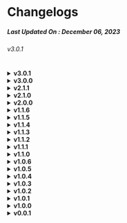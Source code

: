 # Changelogs
##### Last Updated On :  December 06, 2023
###### v3.0.1


#
<details><summary><strong>v3.0.1</strong></summary>
  
  - [SYS] WT0.2.4 Systems(SU14)
  - [FM] Adjusted Climb Performance
  - [EXT] Adjusted Wingflex
  - [SYS] Adjusted ETA Fuel (Fixed Insufficient Fuel)
  - [FM] Adjusted Spoilers/Flaps Performances

</details>

<details><summary><strong>v3.0.0</strong></summary>
  
  - [SYS] WT0.1.18(SU13/14beta) Systems
  - [FM] Updated Flight Model
  - [EXT] Toggleable SatCom
  - [EXT] New Wingflex
  - [INT] New PFD, CDU and MFD colours
  - [SYS] EFB Door Page
  - [EXT] New PBR Textures
  - [SYS] PFD - VBar
  - [INT] New Camera positions
  - [FX/INT] New cockpit lights
  - [UI] Initial Loading Tip
  - [FM/SYS] Fuel Scalar, ETA Fuel and TSFC
  - [SYS] Fixed OPT being higher than MAX

</details>

<details><summary><strong>v2.1.1</strong></summary>
  
  - [EXT] Duplicated Center Wheels fix (from v2.1.0)

</details>

<details><summary><strong>v2.1.0</strong></summary>
  
  - [INT] New cockpit texture fonts
  - [INT] New MCP fonts
  - [FX/INT] New interior lights
  - [FX/EXT] Beacon light improvements
  - [SYS] Set max ceiling altitude to FL430
  - [FM] Wing flex fix integration
  - [FM] Bounce fix
  - [FM] Gear Compression fix
  - [FM/EXT] Steering fix
  - [SYS] Add GSX Profile
  - [UI] Add Checklists
  - [FM] Fix Pitches from an External View
  - [FM] Fix Cruising with a negative pitch
  - [FM] Reworked flaps and slats configuration
  - [FM] Flight model dimensions & position update
  - [FM] Reworked aircraft data based on simulation software
  - [FM] Reworked default payload stations based on BAW cabin layout
  - [SYS] Adjust RA on the ground
  - [INT] New cockpit texture decals
  - [FM] Flight Director overshoot on turn fix
  - [UI] Add a tool to export Community folder lists to the Installer for easier support
  - [UI] Add changelog link to the Installer
  - [INT/EXT] minor texture & model bug fixes

</details>

<details><summary><strong>v2.0.0</strong></summary>
  
  - [SYS/FM] Accurate -8 FMC Calculation/Trim Settings/Flight models based on FCOM and Real References  
  - [FX/EXT] NewLight Effects  
  - [EXT] New GE Engine Textures/Anims  
  - [FM] Some FM Improvements  
  - [UI] Added Tips  
  
  - [SYS/FM] Systems/Flight models are completely overhauled based on AAU2  
  - [SYS/FM/LIV/SND] Split GEnx-1B64/Trent1000-H Variants  
  - [EXT] Added model.v2  
  - (High Res mesh, Unmirrored UV mapping for Tail/Engines/Wings/Bottom-Gear-Door/Cargo-Hinge)  
  
  - [SYS] Corrected GE Engine MFD Gauges  
  - [SYS] Corrected GE Engine FMC Values  
  - [SYS/FM] Adjusted Engines Power/Fuel Flow to match FCOM, Real Reference and SimBrief  
  - [EXT] Corrected Airplane Height  
  - [EXT] Corrected Gear Hinge Animations as irl  
  - [UI] The Installer has a function to patch/use Third-Party SoundPacks easily  
  - [UI] The Installer has a function to convert Older Liveries (For ~v1.1.6) with User Selected Engine Variants  
  - (For real B788 operators, GE/RR is selected by default. For virtual, GE is selected.)  
  - [FM] Adjusted Steering Sensitivity  
  - [FM] Adjusted Pitch/Roll/Yaw Stability  
  
  - [EXT] Adjusted GPU/Fuel Pipes to the correct position  
  - [EXT] Adjusted GPU/Fuel Truck position to the correct one  
  - [LIV] Liveries no longer need to include its own panel.cfg  
  - [EXT] New Engines Animation  
  - [EXT] New Engine textures  
  - [LIV] Added ANA Saba Special Livery (JA801A)  
  - [LIV] Added TUI Livery (T-GUIH)  
  - [FX] Added APU Blur effect  
  
  - [UI] Added Custom Loading Screen Images  
  - (Currently not working due to Asobo's bug)  
  - [LIV] ANA/JAL Custom Wing textures  
  - [FX] More brighter Beacon/Strobo Light  
  - [FM] Weight fix
</details>

<details><summary><strong>v1.1.6</strong></summary>

  - Fixed problem with ANA and JAL engine animations when using with B78XH(dev) since v1.1.1
</details>

<details><summary><strong>v1.1.5</strong></summary>

  - Fixed problem with rudder not being enabled.  
  - Fixed a problem with the livery converter.
  - The problem with the loss of Animation for Engine in third party liveries is due to a change in the latest B78XH.
  - The flight model is now based on the one used until v1.0.5 (basic Flight Model). v1.0.6-v1.1.4 flight models are named "exp Flight Model" and you can specify which one to use from the Settings tab before installation/update.
  - control issues could be improved.
</details>

<details><summary><strong>v1.1.4</strong></summary>

  - Fix Livery Converter issue  
  - Add revert function to Livery Converter
</details>

<details><summary><strong>v1.1.3</strong></summary>

  - Fixed problems with exp installation  
  - Updated livery conversion function  
  - Updated menu  
  - Updated FAQ page
</details>

<details><summary><strong>v1.1.2</strong></summary>

  - New installer  
  - Created FAQ Page
  - Remove texts/decals showed in front of the cockpit.  
  - Fix Strobe lights direction
  - The engine thrust has been reduced to 0.92  
  - Added code to phase out the CLB 1/2 limit at FL100 and above as irl, (so low climb rate has been solved.)  
  - Added code to show optimum, maximum and recommended altitude based on current weight in FMC page.  
  - Improved Control stability
</details>

<details><summary><strong>v1.1.1</strong></summary>

  - Fixed liveries bug  
  - Increased engine thrust power
</details>

<details><summary><strong>v1.1.0</strong></summary>

  - Realistic flight model based on documentation  
  - Engine parameters from GEnx-1B67  
  - More realistic strobe and beacon lights  
  - More realistic fuel consumption  
  - FMC payload manager adjusted for -8  
  - Front wheels can now turn up to 70° left/right  
  - Fuel pump bug fixed  
  - The sound is now using the B78X(or B78XH) one.  
  - Support for B78XH (latest exp) separated from default 78X  
  - (recommended B78XH is latest Dev)  
</details>

<details><summary><strong>v1.0.6</strong></summary>

  - Fixed APU issues.  
  - Top beacon light in correct position.  
  - Some of the models have been reworked, the definition has been increased, and some bugs in the models have been fixed.  
  - Fixed American livery's engine painting.  
  - The installer detects the latest B78XH(dev) and adapts configs to the new engine animations.
</details>

<details><summary><strong>v1.0.5</strong></summary>

  - Even if the folder name of HD78XH (downloaded by Community-Downlaoder) is B78XH-dev, it will be detected (as dev version).  
  - Parameters such as engine thrust, fuel consumption, etc. will be the same as the (installed) B78XH after runned v1.0.5-installer.  
  - (-1B76 instead of GEnx-1B70, but more realistic to fly than before).
</details>

<details><summary><strong>v1.0.4</strong></summary>

  - The installer has changed from .exe to .bat+.py. This eliminates false positives of substitution-type-malware by McAfee.  
  - Liveries/models Updated.  
</details>

<details><summary><strong>v1.0.3</strong></summary>

  - Fix for some users cannot run installer.
</details>

<details><summary><strong>v1.0.2</strong></summary>

  - The installer no longer checking for Asobo B78X, as there was still a problem with Steam users not being able to use the installer.
</details>

<details><summary><strong>v1.0.1</strong></summary>

  - Fixed an issue Steam users were getting an error when running the installer.
</details>

<details><summary><strong>v1.0.0</strong></summary>

  - Corrected Cockpit Position  
  - Corrected Aerodynamics configs  
  - Corrected Camera configs  
  - Corrected AFT Cargo Position  
  - Systems compatibility with HD  
  - Fixed broken instruments  
  - FMC now shows correct engines name  
  - Corrected flaps settings in FMC  
  - Fixed Strobe Lights  
  - Fixed Interior Lights (e.g. Dome Lights)  
  - Fixed Logo Lights missing  
  - Fixed Wipers missing  
  - Corrected Flaps config / EICAS Instruments / FMC Settings (deleted flaps 10, 17, 18)  
  - Changed Flap lever decals  
  - Changed Flaps Speed Limit decals.  
  - Fixed ailerons inverted  
  - Fixed Qatar livery  
  - Added Liveries : Air Canada, United Airlines (New - 2019, not irl)
</details>

<details><summary><strong>v0.0.1</strong></summary>

  - Initial release
</details>
